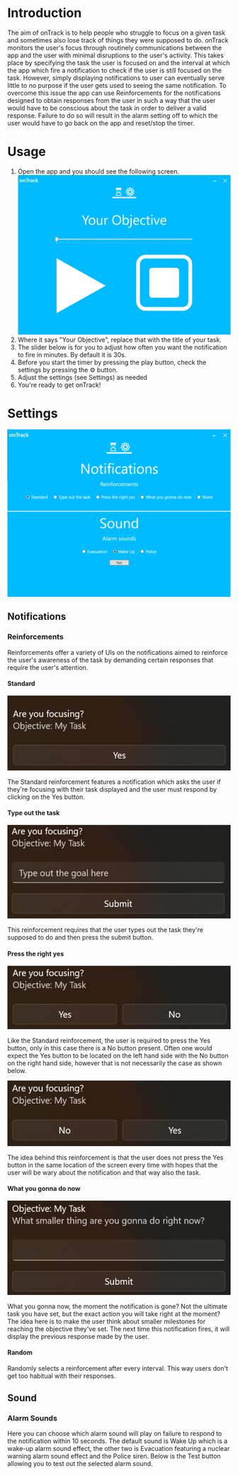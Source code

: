 # Introduction
The aim of onTrack is to help people who struggle to focus on a given task and sometimes also lose track of things they were supposed to do. onTrack monitors the user's focus through routinely communications between the app and the user with minimal disruptions to the user's activity. This takes place by specifying the task the user is focused on and the interval at which the app which fire a notification to check if the user is still focused on the task. However, simply displaying notifications to user can eventually serve little to no purpose if the user gets used to seeing the same notification. To overcome this issue the app can use Reinforcements for the notifications designed to obtain responses from the user in such a way that the user would have to be conscious about the task in order to deliver a valid response. Failure to do so will result in the alarm setting off to which the user would have to go back on the app and reset/stop the timer.

# Usage
1. Open the app and you should see the following screen.
![alt text](https://github.com/markorankovic/onTrack/blob/develop/Screenshots/0.png)
2. Where it says "Your Objective", replace that with the title of your task.
3. The slider below is for you to adjust how often you want the notification to fire in minutes. By default it is 30s.
4. Before you start the timer by pressing the play button, check the settings by pressing the ⚙️ button.
5. Adjust the settings (see Settings) as needed
6. You're ready to get onTrack!

# Settings
![alt text](https://github.com/markorankovic/onTrack/blob/develop/Screenshots/2.png)
## Notifications
### Reinforcements
Reinforcements offer a variety of UIs on the notifications aimed to reinforce the user's awareness of the task by demanding certain responses that require the user's attention.
#### Standard
![alt text](https://github.com/markorankovic/onTrack/blob/develop/Screenshots/3.png)

The Standard reinforcement features a notification which asks the user if they're focusing with their task displayed and the user must respond by clicking on the Yes button.
#### Type out the task
![alt text](https://github.com/markorankovic/onTrack/blob/develop/Screenshots/4.png)

This reinforcement requires that the user types out the task they're supposed to do and then press the submit button.
#### Press the right yes
![alt text](https://github.com/markorankovic/onTrack/blob/develop/Screenshots/7.png)

Like the Standard reinforcement, the user is required to press the Yes button, only in this case there is a No button present. Often one would expect the Yes button to be located on the left hand side with the No button on the right hand side, however that is not necessarily the case as shown below.

![alt text](https://github.com/markorankovic/onTrack/blob/develop/Screenshots/6.png)

The idea behind this reinforcement is that the user does not press the Yes button in the same location of the screen every time with hopes that the user will be wary about the notification and that way also the task.
#### What you gonna do now
![alt text](https://github.com/markorankovic/onTrack/blob/develop/Screenshots/8.png)

What you gonna now, the moment the notification is gone? Not the ultimate task you have set, but the exact action you will take right at the moment?
The idea here is to make the user think about smaller milestones for reaching the objective they've set. The next time this notification fires, it will display the previous response made by the user. 
#### Random
Randomly selects a reinforcement after every interval. This way users don't get too habitual with their responses.
## Sound
### Alarm Sounds
Here you can choose which alarm sound will play on failure to respond to the notification within 10 seconds. The default sound is Wake Up which is a wake-up alarm sound effect, the other two is Evacuation featuring a nuclear warning alarm sound effect and the Police siren. Below is the Test button allowing you to test out the selected alarm sound.
